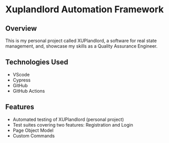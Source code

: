 # Xuplandlord Automation Framework

## Overview

This is my personal project called XUPlandlord, a software for real state management, and, showcase my skills 
as a Quality Assurance Engineer.

## Technologies Used

- VScode
- Cypress
- GitHub
- GitHub Actions

## Features

- Automated testing of XUPlandlord (personal project)
- Test suites covering two features: Registration and Login
- Page Object Model
- Custom Commands